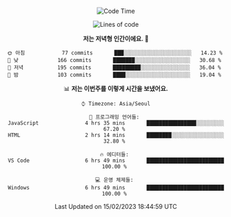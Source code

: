 <div align="center">

<br />

 <!--START_SECTION:waka-->
![Code Time](http://img.shields.io/badge/Code%20Time-292%20hrs%2044%20mins-blue)

![Lines of code](https://img.shields.io/badge/%EC%A0%80%EB%8A%94%20%EC%97%AC%ED%83%9C%EA%B9%8C%EC%A7%80%20-504%20Thousand%20%EC%A4%84%EC%9D%98%20%EC%BD%94%EB%93%9C%EB%A5%BC%20%EC%9E%91%EC%84%B1%ED%96%88%EC%96%B4%EC%9A%94.-blue)

**저는 저녁형 인간이에요. 🦉** 

```text
🌞 아침            77 commits       ███░░░░░░░░░░░░░░░░░░░░░░   14.23 % 
🌆 낮　           166 commits       ███████░░░░░░░░░░░░░░░░░░   30.68 % 
🌃 저녁           195 commits       █████████░░░░░░░░░░░░░░░░   36.04 % 
🌙 밤　           103 commits       ████░░░░░░░░░░░░░░░░░░░░░   19.04 % 

```


📊 **저는 이번주를 이렇게 시간을 보냈어요.** 

```text
⌚︎ Timezone: Asia/Seoul

💬 프로그래밍 언어들: 
JavaScript               4 hrs 35 mins       ████████████████░░░░░░░░░   67.20 % 
HTML                     2 hrs 14 mins       ████████░░░░░░░░░░░░░░░░░   32.80 % 

🔥 에디터들: 
VS Code                  6 hrs 49 mins       █████████████████████████   100.00 % 

💻 운영 체제들: 
Windows                  6 hrs 49 mins       █████████████████████████   100.00 % 

```


 Last Updated on 15/02/2023 18:44:59 UTC
<!--END_SECTION:waka-->

</div>
